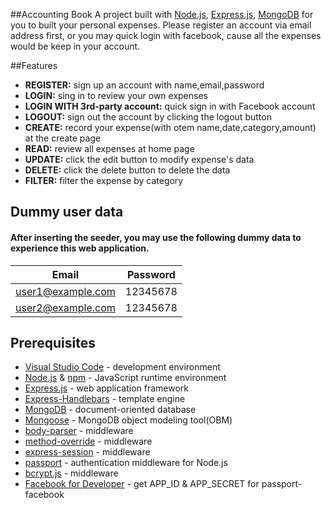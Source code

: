 ##Accounting Book
A project built with [Node.js](https://nodejs.org/en/), [Express.js](https://expressjs.com/), [MongoDB](https://www.mongodb.com/) for you to built your personal expenses.
Please register an account via email address first, or you may quick login with facebook, cause all the expenses would be keep in your account.

##Features

- **REGISTER:** sign up an account with name,email,password
- **LOGIN:** sing in to review your own expenses
- **LOGIN WITH 3rd-party account:** quick sign in with Facebook account
- **LOGOUT:** sign out the account by clicking the logout button
- **CREATE:** record your expense(with otem name,date,category,amount) at the create page
- **READ:** review all expenses at home page
- **UPDATE:** click the edit button to modify expense's data
- **DELETE:** click the delete button to delete the data
- **FILTER:** filter the expense by category

## Dummy user data

#### After inserting the seeder, you may use the following dummy data to experience this web application.

| Email             | Password |
| ----------------- | -------- |
| user1@example.com | 12345678 |
| user2@example.com | 12345678 |

## Prerequisites

- [Visual Studio Code](https://code.visualstudio.com/) - development environment
- [Node.js](https://nodejs.org/en/) & [npm](https://www.npmjs.com/) - JavaScript runtime environment
- [Express.js](https://expressjs.com/) - web application framework
- [Express-Handlebars](https://www.npmjs.com/package/express-handlebars) - template engine
- [MongoDB](https://www.mongodb.com/) - document-oriented database
- [Mongoose](https://mongoosejs.com/) - MongoDB object modeling tool(OBM)
- [body-parser](https://www.npmjs.com/package/body-parser) - middleware
- [method-override](https://www.npmjs.com/package/method-override) - middleware
- [express-session](https://www.npmjs.com/package/express-session) - middleware
- [passport](http://www.passportjs.org/) - authentication middleware for Node.js
- [bcrypt.js](https://www.npmjs.com/package/bcryptjs) - middleware
- [Facebook for Developer](https://developers.facebook.com/) - get APP_ID & APP_SECRET for passport-facebook
